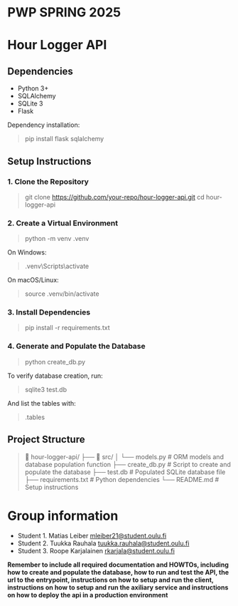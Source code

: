 # PWP SPRING 2025

# Hour Logger API

## Dependencies

- Python 3+
- SQLAlchemy
- SQLite 3
- Flask

Dependency installation:

> pip install flask sqlalchemy

## Setup Instructions

### **1. Clone the Repository**

> git clone https://github.com/your-repo/hour-logger-api.git
> cd hour-logger-api

### **2. Create a Virtual Environment**

> python -m venv .venv

On Windows:

> .venv\Scripts\activate

On macOS/Linux:

> source .venv/bin/activate

### **3. Install Dependencies**

> pip install -r requirements.txt

### **4. Generate and Populate the Database**

> python create_db.py

To verify database creation, run:

> sqlite3 test.db

And list the tables with:

> .tables

## Project Structure

>📁 hour-logger-api/
>├── 📁 src/
>│ └── models.py         # ORM models and database population function
>├── create_db.py        # Script to create and populate the database
>├── test.db             # Populated SQLite database file
>├── requirements.txt    # Python dependencies
>└── README.md           # Setup instructions

# Group information

- Student 1. Matias Leiber mleiber21@student.oulu.fi
- Student 2. Tuukka Rauhala tuukka.rauhala@student.oulu.fi
- Student 3. Roope Karjalainen rkarjala@student.oulu.fi

**Remember to include all required documentation and HOWTOs, including how to create and populate the database, how to run and test the API, the url to the entrypoint, instructions on how to setup and run the client, instructions on how to setup and run the axiliary service and instructions on how to deploy the api in a production environment**
